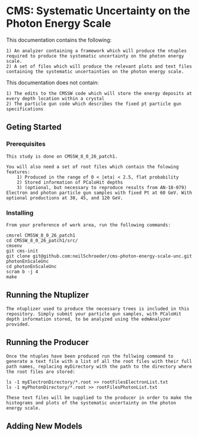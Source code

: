 # CMS: Systematic Uncertainty on the Photon Energy Scale

 This documentation contains the following:

    1) An analyzer containing a framework which will produce the ntuples required to produce the systematic uncertainty on the photon energy scale.
    2) A set of files which will produce the relevant plots and text files containing the systematic uncertainties on the photon energy scale.

 This documentation does not contain:

    1) The edits to the CMSSW code which will store the energy deposits at every depth location within a crystal
    2) The particle gun code which describes the fixed pt particle gun specifications

## Geting Started

### Prerequisites

    This study is done on CMSSW_8_0_26_patch1.

    You will also need a set of root files which contain the folowing features:
        1) Produced in the range of 0 < |eta| < 2.5, flat probability
        2) Stored information of PCaloHit depths
        3) (optional, but necessary to reproduce results from AN-18-079) Electron and photon particle gun samples with fixed Pt at 60 GeV. With optional productions at 30, 45, and 120 GeV.

### Installing
    
    From your preference of work area, run the following commands:

    cmsrel CMSSW_8_0_26_patch1
    cd CMSSW_8_0_26_patch1/src/
    cmsenv
    git cms-init
    git clone git@github.com:neilSchroeder/cms-photon-energy-scale-unc.git photonEnScaleUnc
    cd photonEnScaleUnc
    scram b -j 4
    make

## Running the Ntuplizer
    The ntuplizer used to produce the necessary trees is included in this repository. Simply submit your particle gun samples, with PCaloHit depth information stored, to be analyzed using the edmAnalyzer provided. 
    
## Running the Producer

    Once the ntuples have been produced run the follwing command to generate a text file with a list of all the root files with their full path names, replacing myDirectory with the path to the directory where the root files are stored:

    ls -1 myElectronDirectory/*.root >> rootFilesElectronList.txt
    ls -1 myPhotonDirectory/*.root >> rootFilesPhotonList.txt

    These text files will be supplied to the producer in order to make the histograms and plots of the systematic uncertainty on the photon energy scale.

## Adding New Models
